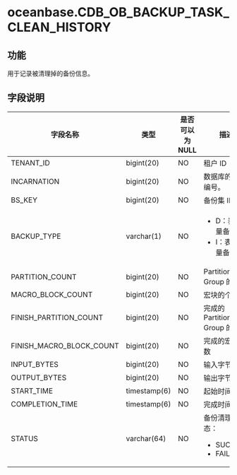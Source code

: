 oceanbase.CDB_OB_BACKUP_TASK_CLEAN_HISTORY 
===============================================================



功能 
-----------

用于记录被清理掉的备份信息。

字段说明 
-------------



|         **字段名称**         |    **类型**    | **是否可以为 NULL** |                                                               **描述**                                                                |
|--------------------------|--------------|----------------|-------------------------------------------------------------------------------------------------------------------------------------|
| TENANT_ID                | bigint(20)   | NO             | 租户 ID                                                                                                                               |
| INCARNATION              | bigint(20)   | NO             | 数据库的分身编号。                                                                                                                           |
| BS_KEY                   | bigint(20)   | NO             | 备份集 ID                                                                                                                              |
| BACKUP_TYPE              | varchar(1)   | NO             | <ul><li>D：表示全量备份</li><li>I：表示增量备份</li></ul>                          |
| PARTITION_COUNT          | bigint(20)   | NO             | Partition Group 的个数                                                                                                                 |
| MACRO_BLOCK_COUNT        | bigint(20)   | NO             | 宏块的个数                                                                                                                               |
| FINISH_PARTITION_COUNT   | bigint(20)   | NO             | 完成的 Partition Group 的个数                                                                                                             |
| FINISH_MACRO_BLOCK_COUNT | bigint(20)   | NO             | 完成的宏块个数                                                                                                                             |
| INPUT_BYTES              | bigint(20)   | NO             | 输入字节数                                                                                                                               |
| OUTPUT_BYTES             | bigint(20)   | NO             | 输出字节数                                                                                                                               |
| START_TIME               | timestamp(6) | NO             | 起始时间                                                                                                                                |
| COMPLETION_TIME          | timestamp(6) | NO             | 完成时间                                                                                                                                |
| STATUS                   | varchar(64)  | NO             | 备份清理的状态： <ul><li>SUCCESS</li><li>FAILED</li></ul>   |



